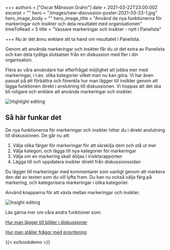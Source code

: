 +++
authors = ["Oscar Månsson Grahn"]
date = 2021-03-22T23:00:00Z
excerpt = ""
hero = "/images/new-discussion-poster-2021-03-23-1.jpg"
hero_image_body = ""
hero_image_title = "Använd de nya funktionerna för markeringar och insikter och dela resultatet med organisationen"
timeToRead = 5
title = "Vassare markeringar och insikter - nytt i Panelista"

+++
Nu är det ännu enklare att ta hand om resultatet i Panelista. 

Genom att använda markeringar och insikter får du ut det extra av Panelista och kan dela tydliga slutsatser från en diskussion med fler i din organisation.

Flera av våra användare har efterfrågat möjlighet att jobba mer med markeringar, i t.ex. olika kategorier vilket man nu kan göra. Vi har även passat på att förbättra och förenkla hur man lägger till insikter genom att lägga funktionen direkt i anslutning till diskussionen. Vi hoppas att det ska bli roligare och enklare att använda markeringar och insikter.

<div class="Image__Small"> <img src="/images/2021-03-23-15-52-10-2021-03-23.gif" alt="Highlight editing" /> </div>

## Så här funkar det

De nya funktionerna för markeringar och insikter hittar du i direkt anslutning till diskussionen. De går nu att:

1. Välja olika färger för markeringar för att särskilja dem och stå ut mer
2. Välja kategori, och lägga till nya kategorier för markeringar
3. Välja om en markering skall döljas i insiktsrapporten
4. Lägga till och uppdatera insikter direkt från diskussionssidan

Du lägger till markeringar med kommentarer som vanligt genom att markera den del av texten som du vill lyfta fram. Du kan nu också välja färg på markering, och kategorisera markeringar i olika kategorier.

Använd knapparna för att växla mellan markeringar och insikter.

<div class="Image__Small"> <img src="/images/2021-03-23-15-55-00-2021-03-23.gif" alt="Insight editing" /> </div>

Läs gärna mer om våra andra funktioner som:

[Hur man lägger till bilder i diskussioner](https://articles.panelista.com/sv/ny-funktion-i-panelista-svara-med-bild/)

[Hur man ställer frågor med prioritering](https://articles.panelista.com/sv/nu-lanserar-vi-stod-for-prioriteringar-i-panelista/)

{{< sv/bookdemo >}}